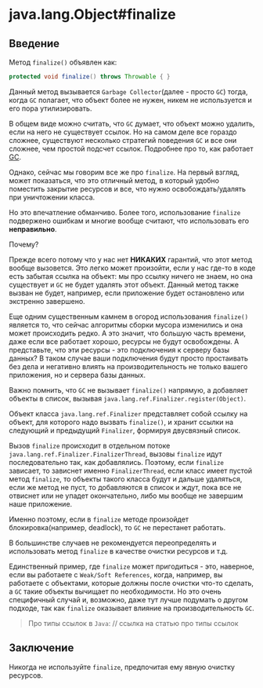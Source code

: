 # java.lang.Object#finalize

## Введение

Метод `finalize()` объявлен как:

```java
protected void finalize() throws Throwable { }
```

Данный метод вызывается `Garbage Collector`(далее - просто `GC`) тогда, когда `GC` полагает, что объект более не нужен, никем не используется и его пора утилизировать.

В общем виде можно считать, что `GC` думает, что объект можно удалить, если на него не существует ссылок.
Но на самом деле все гораздо сложнее, существуют несколько стратегий поведения `GC` и все они сложнее, чем простой подсчет ссылок. Подробнее про то, как работает [GC](../other/garbage_collector.md).

Однако, сейчас мы говорим все же про `finalize`.
На первый взгляд, может показаться, что это отличный метод, в который удобно поместить закрытие ресурсов и все, что нужно освобождать/удалять при уничтожении класса.

Но это впечатление обманчиво. Более того, использование `finalize` подвержено ошибкам и многие вообще считают, что использовать его **неправильно**.

Почему?

Прежде всего потому что у нас нет **НИКАКИХ** гарантий, что этот метод вообще вызовется.
Это легко может произойти, если у нас где-то в коде есть забытая ссылка на объект: мы про ссылку ничего не знаем, но она существует и `GC` не будет удалять этот объект.
Данный метод также вызван не будет, например, если приложение будет остановлено или экстренно завершено.

Еще одним существенным камнем в огород использования `finalize()` является то, что сейчас алгоритмы сборки мусора изменились и она может происходить редко. А это значит, что большую часть времени, даже если все работает хорошо, ресурсы не будут освобождены. А представьте, что эти ресурсы - это подключения к серверу базы данных? В таком случае ваши подключения будут просто простаивать без дела и негативно влиять на производительность не только вашего приложения, но и сервера базы данных.

Важно помнить, что `GC` не вызывает `finalize()` напрямую, а добавляет объекты в список, вызывая `java.lang.ref.Finalizer.register(Object)`.

Объект класса `java.lang.ref.Finalizer` представляет собой ссылку на объект, для которого надо вызвать `finalize()`, и хранит ссылки на следующий и предыдущий `Finalizer`, формируя двусвязный список.

Вызов `finalize` происходит в отдельном потоке `java.lang.ref.Finalizer.FinalizerThread`, вызовы `finalize` идут последовательно так, как добавлялись. Поэтому, если `finalize` зависает, то зависнет именно `FinalizerThread`, если класс имеет пустой метод `finalize`, то объекты такого класса будут и дальше удаляться, если же метод не пуст, то добавляются в список и ждут, пока все не отвиснет или не упадет окончательно, либо мы вообще не завершим наше приложение.

Именно поэтому, если в `finalize` методе произойдет блокировка(например, deadlock), то `GC` не перестанет работать.

В большинстве случаев не рекомендуется переопределять и использовать метод `finalize` в качестве очистки ресурсов и т.д.

Единственный пример, где `finalize` может пригодиться - это, наверное, если вы работаете с `Weak/Soft References`, когда, например, вы работаете с объектами, которые должны после очистки что-то сделать, а `GC` такие объекты вычищает по необходимости. Но это очень специфичный случай и, возможно, даже тут лучше подумать о другом подходе, так как `finalize` оказывает влияние на производительность `GC`.

> Про типы ссылок в `Java`: // ссылка на статью про типы ссылок

## Заключение

Никогда не используйте `finalize`, предпочитая ему явную очистку ресурсов.
